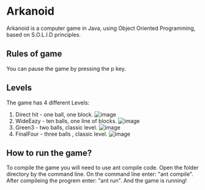 # Arkanoid
 Arkanoid is a computer game in Java, using Object Oriented Programming, based on S.O.L.I.D principles.
 
 ## Rules of game
 
 You can pause the game by pressing the p key.
 
 ## Levels
 The game has 4 different Levels:

1. Direct hit - one ball, one block.
![image](https://user-images.githubusercontent.com/86460185/166455470-c59b2ac8-d3c1-454a-8f44-2f93921aa7df.png)
2. WideEazy - ten balls, one line of blocks.
![image](https://user-images.githubusercontent.com/86460185/166454972-a3c6bb2d-b1a8-427e-86c7-e3f4032dff2d.png)
3. Green3 - two balls, classic level.
![image](https://user-images.githubusercontent.com/86460185/166452959-49adb66c-cb00-4476-897a-44243224a7e8.png)
4. FinalFour - three balls , classic level.
![image](https://user-images.githubusercontent.com/86460185/166454438-2b25f8d3-91f7-4415-8d3a-eafca7dd9a8c.png)

## How to run the game?
To compile the game you will need to use ant compile code.
Open the folder directory by the command line.
On the command line enter: "ant compile".
After compileing the progrem enter: "ant run". 
And the game is running!
